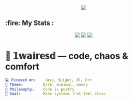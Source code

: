 <!-- Banner -->
<p align="center">
  <img src="https://capsule-render.vercel.app/api?type=wave&color=0:111111,100:222222&height=200&section=header&text=Welcome%20to%20my%20domain&fontColor=ffffff&fontSize=40&animation=fadeIn" />
</p>

<h2>:fire: My Stats :</h2>
<p align="center">
  <img src="http://github-readme-streak-stats.herokuapp.com?user=1wairesd&theme=dark&background=000000" />
  <img src="https://github-readme-stats.vercel.app/api/?username=1wairesd&theme=dark&show_icons=true" />
  <img src="https://github-readme-stats.vercel.app/api/top-langs/?username=1wairesd&layout=compact" />
</p>


# 🧩 𝟙𝕨𝕒𝕚𝕣𝕖𝕤𝕕 — code, chaos & comfort

```yaml
💻 Focused on:    Java, Spigot, JS, C++
🖤 Theme:         Dark, minimal, moody
🧠 Philosophy:    Code is poetry
🎯 Goal:          Make systems that feel alive

